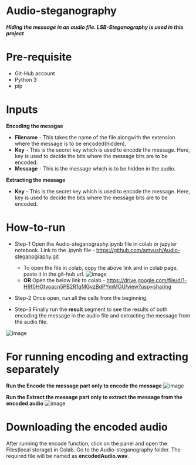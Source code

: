 # Audio-steganography
**_Hiding the message in an audio file. LSB-Steganography is used in this project_**

# Pre-requisite
-   Git-Hub account
-   Python 3
-   pip

# Inputs
**Encoding the messgae**
  -   **Filename** - This takes the name of the file alongwith the extension where the message is to be encoded(hidden).
  -   **Key** - This is the secret key which is used to encode the message. Here, key is used to decide the bits where the message bits are to be encoded.
  -   **Message** - This is the message which is to be hidden in the audio.

**Extracting the message**
- **Key** - This is the secret key which is used to encode the message. Here, key is used to decide the bits where the message bits are to be encoded.

# How-to-run
  - Step-1 Open the Audio-steganography.ipynb file in colab or jupyter notebook.
      Link to the .ipynb file - 
      https://github.com/amyush/Audio-steganography.git
      
      - To open the file in colab, copy the above link and in colab page, paste it in the git-hub url.
      ![image](https://user-images.githubusercontent.com/19607227/150403341-c61a62f3-acd5-48a2-b4e9-47d5e90c629f.png)
      - **OR**
      Open the below link to colab -
      https://drive.google.com/file/d/1-H9f0HOtvoacn5PB2R1qMGvzBdPYmMOU/view?usp=sharing
      
  - Step-2 Once open, run all the cells from the beginning.
  - Step-3 Finally run the **result** segment to see the results of both encoding the message in the audio file and extracting the message from the audio file.

![image](https://user-images.githubusercontent.com/19607227/150329261-46265f3d-72be-492b-ac4f-b833ed63dc23.png)

# For running encoding and extracting separately

**Run the Encode the message part only to encode the message**
![image](https://user-images.githubusercontent.com/19607227/150329303-a6a6352c-756c-46a0-bcbb-e63d61b35995.png)

**Run the Extract the message part only to extract the message from the encoded audio**
![image](https://user-images.githubusercontent.com/19607227/150329325-24681ced-b8b7-4480-b57e-6f8e92dd88c1.png)

# Downloading the encoded audio
After running the encode function, click on the panel and open the Files(local storage) in Colab. Go to the Audio-steganography folder. The required file will be named as **encodedAudio.wav**.
